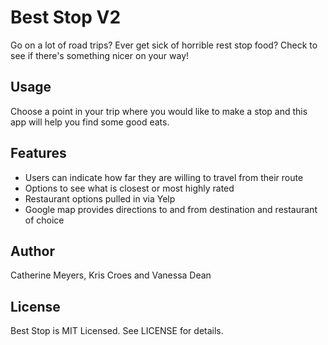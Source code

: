 # Best Stop V2

Go on a lot of road trips?
Ever get sick of horrible rest stop food?
Check to see if there's something nicer on your way! 

## Usage

Choose a point in your trip where you would like to make a stop and this app will help you find some good eats.

## Features

* Users can indicate how far they are willing to travel from their route
* Options to see what is closest or most highly rated
* Restaurant options pulled in via Yelp
* Google map provides directions to and from destination and restaurant of choice

## Author

Catherine Meyers, Kris Croes and Vanessa Dean

## License

Best Stop is MIT Licensed. See LICENSE for details.
